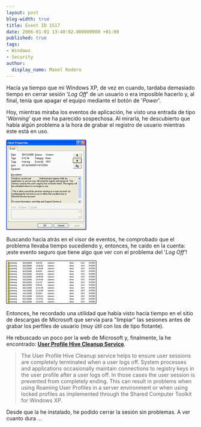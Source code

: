 ```yaml
---
layout: post
blog-width: true
title: Event ID 1517
date: 2006-01-01 13:40:02.000000000 +01:00
published: true
tags:
- Windows
- Security
author:
  display_name: Manel Rodero
---
```


Hacía ya tiempo que mi Windows XP, de vez en cuando, tardaba demasiado tiempo en cerrar sesión '_Log Off_' de un usuario o era imposible hacerlo y, al final, tenía que apagar el equipo mediante el botón de '_Power_'.

Hoy, mientras miraba los eventos de aplicación, he visto una entrada de tipo '_Warning_' que me ha parecido sospechosa. Al mirarla, he descubierto que había algún problema a la hora de grabar el registro de usuario mientras éste está en uso.

![Event ID 1517 (Detalle)][1]

Buscando hacía atrás en el visor de eventos, he comprobado que el problema llevaba tiempo sucediendo y, entonces, he caído en la cuenta: ¡este evento seguro que tiene algo que ver con el problema del '_Log Off_'!

![Event ID 1517][2]

Entonces, he recordado una utilidad que había visto hacía tiempo en el sitio de descargas de Microsoft que servía para "limpiar" las sesiones antes de grabar los perfiles de usuario (muy útil con los de tipo flotante).

He rebuscado un poco por la web de Microsoft y, finalmente, la he encontrado: **[User Profile Hive Cleanup Service][3]**.

> The User Profile Hive Cleanup service helps to ensure user sessions are completely terminated when a user logs off. System processes and applications occasionally maintain connections to registry keys in the user profile after a user logs off. In those cases the user session is prevented from completely ending. This can result in problems when using Roaming User Profiles in a server environment or when using locked profiles as implemented through the Shared Computer Toolkit for Windows XP.

Desde que la he instalado, he podido cerrar la sesión sin problemas. A ver cuanto dura …

[1]: /assets/img/blog/2006-01-01_image_1.jpg "Event ID 1517 (Detalles)"
[2]: /assets/img/blog/2006-01-01_image_2.jpg "Event ID 1517"
[3]: http://www.microsoft.com/downloads/details.aspx?FamilyID=1b286e6d-8912-4e18-b570-42470e2f3582&DisplayLang=en
